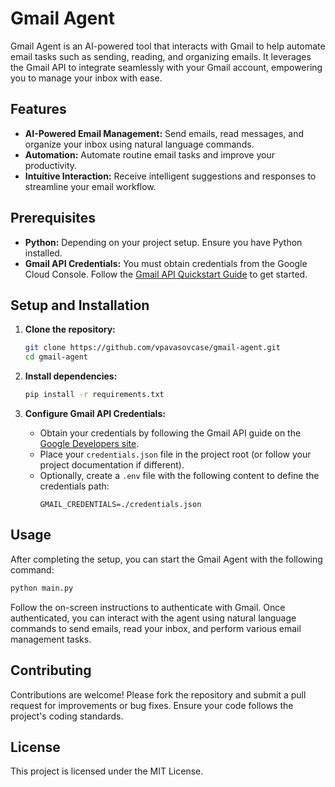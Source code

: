 # Gmail Agent

Gmail Agent is an AI-powered tool that interacts with Gmail to help automate email tasks such as sending, reading, and organizing emails. It leverages the Gmail API to integrate seamlessly with your Gmail account, empowering you to manage your inbox with ease.

## Features

- **AI-Powered Email Management:** Send emails, read messages, and organize your inbox using natural language commands.
- **Automation:** Automate routine email tasks and improve your productivity.
- **Intuitive Interaction:** Receive intelligent suggestions and responses to streamline your email workflow.

## Prerequisites

- **Python:** Depending on your project setup. Ensure you have Python installed.
- **Gmail API Credentials:** You must obtain credentials from the Google Cloud Console. Follow the [Gmail API Quickstart Guide](https://developers.google.com/gmail/api/quickstart) to get started.

## Setup and Installation

1. **Clone the repository:**
   ```bash
   git clone https://github.com/vpavasovcase/gmail-agent.git
   cd gmail-agent
   ```

2. **Install dependencies:**
   ```bash
   pip install -r requirements.txt
   ```

3. **Configure Gmail API Credentials:**
   - Obtain your credentials by following the Gmail API guide on the [Google Developers site](https://developers.google.com/gmail/api/quickstart).
   - Place your `credentials.json` file in the project root (or follow your project documentation if different).
   - Optionally, create a `.env` file with the following content to define the credentials path:
     ```env
     GMAIL_CREDENTIALS=./credentials.json
     ```

## Usage

After completing the setup, you can start the Gmail Agent with the following command:
```bash
python main.py
```

Follow the on-screen instructions to authenticate with Gmail. Once authenticated, you can interact with the agent using natural language commands to send emails, read your inbox, and perform various email management tasks.

## Contributing

Contributions are welcome! Please fork the repository and submit a pull request for improvements or bug fixes. Ensure your code follows the project's coding standards.

## License

This project is licensed under the MIT License.
